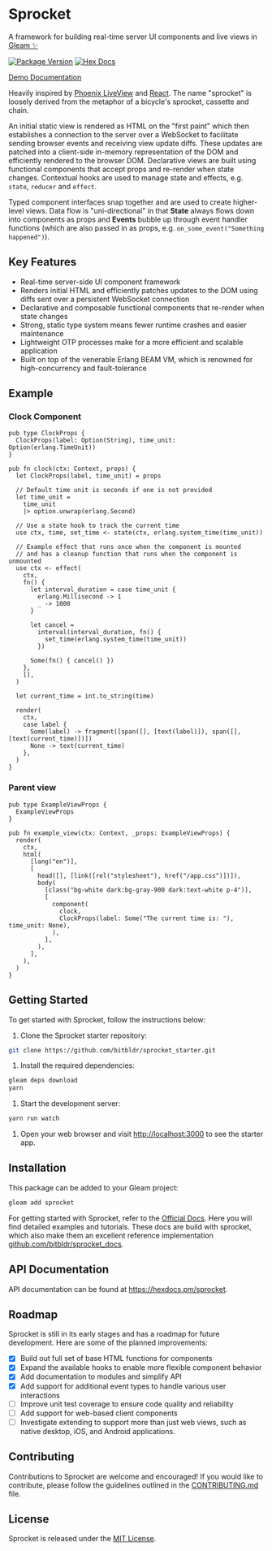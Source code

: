 # Sprocket
A framework for building real-time server UI components and live views in [Gleam ✨](https://gleam.run/)

[![Package Version](https://img.shields.io/hexpm/v/sprocket)](https://hex.pm/packages/sprocket)
[![Hex Docs](https://img.shields.io/badge/hex-docs-ffaff3)](https://hexdocs.pm/sprocket/)

[Demo Documentation](https://sprocket.live)

Heavily inspired by [Phoenix LiveView](https://github.com/phoenixframework/phoenix_live_view) and
[React](https://github.com/facebook/react). The name "sprocket" is loosely derived from the metaphor
of a bicycle's sprocket, cassette and chain.

An initial static view is rendered as HTML on the "first paint" which then establishes a connection to the server over a
WebSocket to facilitate sending browser events and receiving view update diffs. These updates are
patched into a client-side in-memory representation of the DOM and efficiently rendered to the
browser DOM. Declarative views are built using functional components that accept props and re-render
when state changes. Contextual hooks are used to manage state and effects, e.g.
`state`, `reducer` and `effect`.

Typed component interfaces snap together and are used to create higher-level views. Data flow is
"uni-directional" in that **State** always flows down into components as props and **Events**
bubble up through event handler functions (which are also passed in as props, e.g.
`on_some_event("Something happened")`). 

## Key Features

- Real-time server-side UI component framework
- Renders initial HTML and efficiently patches updates to the DOM using diffs sent over a persistent WebSocket connection
- Declarative and composable functional components that re-render when state changes
- Strong, static type system means fewer runtime crashes and easier maintenance
- Lightweight OTP processes make for a more efficient and scalable application
- Built on top of the venerable Erlang BEAM VM, which is renowned for high-concurrency and fault-tolerance

## Example

### Clock Component
```gleam
pub type ClockProps {
  ClockProps(label: Option(String), time_unit: Option(erlang.TimeUnit))
}

pub fn clock(ctx: Context, props) {
  let ClockProps(label, time_unit) = props

  // Default time unit is seconds if one is not provided
  let time_unit =
    time_unit
    |> option.unwrap(erlang.Second)

  // Use a state hook to track the current time
  use ctx, time, set_time <- state(ctx, erlang.system_time(time_unit))

  // Example effect that runs once when the component is mounted
  // and has a cleanup function that runs when the component is unmounted
  use ctx <- effect(
    ctx,
    fn() {
      let interval_duration = case time_unit {
        erlang.Millisecond -> 1
        _ -> 1000
      }

      let cancel =
        interval(interval_duration, fn() {
          set_time(erlang.system_time(time_unit))
        })

      Some(fn() { cancel() })
    },
    [],
  )

  let current_time = int.to_string(time)

  render(
    ctx,
    case label {
      Some(label) -> fragment([span([], [text(label)]), span([], [text(current_time)])])
      None -> text(current_time)
    },
  )
}
```

### Parent view
```gleam
pub type ExampleViewProps {
  ExampleViewProps
}

pub fn example_view(ctx: Context, _props: ExampleViewProps) {
  render(
    ctx,
    html(
      [lang("en")],
      [
        head([], [link([rel("stylesheet"), href("/app.css")])]),
        body(
          [class("bg-white dark:bg-gray-900 dark:text-white p-4")],
          [
            component(
              clock,
              ClockProps(label: Some("The current time is: "), time_unit: None),
            ),
          ],
        ),
      ],
    ),
  )
}

```

## Getting Started

To get started with Sprocket, follow the instructions below:

1. Clone the Sprocket starter repository:
```sh
git clone https://github.com/bitbldr/sprocket_starter.git
```

1. Install the required dependencies:
```sh
gleam deps download
yarn
```

1. Start the development server:
```sh
yarn run watch
```

1. Open your web browser and visit [http://localhost:3000](http://localhost:3000) to see the starter app.


## Installation

This package can be added to your Gleam project:

```sh
gleam add sprocket
```

For getting started with Sprocket, refer to the [Official Docs](https://sprocket.live).
Here you will find detailed examples and tutorials. These docs are
build with sprocket, which also make them an excellent reference implementation [github.com/bitbldr/sprocket_docs](https://github.com/bitbldr/sprocket_docs).


## API Documentation

API documentation can be found at <https://hexdocs.pm/sprocket>.


## Roadmap

Sprocket is still in its early stages and has a roadmap for future development. Here are some of the planned improvements:

- [x] Build out full set of base HTML functions for components
- [x] Expand the available hooks to enable more flexible component behavior
- [x] Add documentation to modules and simplify API
- [x] Add support for additional event types to handle various user interactions
- [ ] Improve unit test coverage to ensure code quality and reliability
- [ ] Add support for web-based client components
- [ ] Investigate extending to support more than just web views, such as native desktop, iOS, and Android applications.

## Contributing

Contributions to Sprocket are welcome and encouraged! If you would like to contribute, please follow
the guidelines outlined in the
[CONTRIBUTING.md](https://github.com/bitbldr/sprocket/blob/master/CONTRIBUTING.md) file.

## License

Sprocket is released under the [MIT License](https://github.com/bitbldr/sprocket/blob/master/LICENSE.md).
